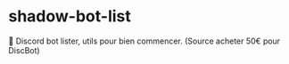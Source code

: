 # shadow-bot-list
🤖 Discord bot lister, utils pour bien commencer. (Source acheter 50€ pour DiscBot)
